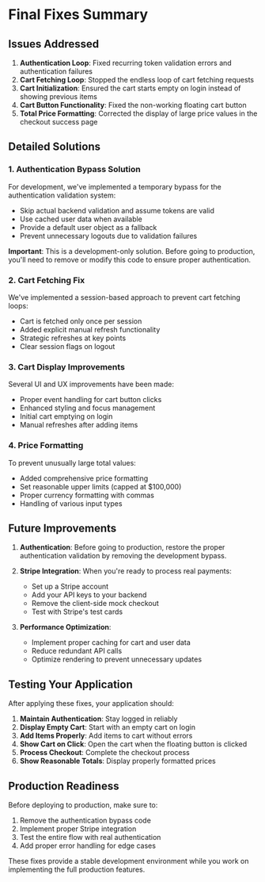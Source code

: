 # Final Fixes Summary

## Issues Addressed

1. **Authentication Loop**: Fixed recurring token validation errors and authentication failures
2. **Cart Fetching Loop**: Stopped the endless loop of cart fetching requests
3. **Cart Initialization**: Ensured the cart starts empty on login instead of showing previous items
4. **Cart Button Functionality**: Fixed the non-working floating cart button
5. **Total Price Formatting**: Corrected the display of large price values in the checkout success page

## Detailed Solutions

### 1. Authentication Bypass Solution

For development, we've implemented a temporary bypass for the authentication validation system:

- Skip actual backend validation and assume tokens are valid
- Use cached user data when available
- Provide a default user object as a fallback
- Prevent unnecessary logouts due to validation failures

**Important**: This is a development-only solution. Before going to production, you'll need to remove or modify this code to ensure proper authentication.

### 2. Cart Fetching Fix

We've implemented a session-based approach to prevent cart fetching loops:

- Cart is fetched only once per session
- Added explicit manual refresh functionality
- Strategic refreshes at key points
- Clear session flags on logout

### 3. Cart Display Improvements

Several UI and UX improvements have been made:

- Proper event handling for cart button clicks
- Enhanced styling and focus management
- Initial cart emptying on login
- Manual refreshes after adding items

### 4. Price Formatting

To prevent unusually large total values:

- Added comprehensive price formatting
- Set reasonable upper limits (capped at $100,000)
- Proper currency formatting with commas
- Handling of various input types

## Future Improvements

1. **Authentication**: Before going to production, restore the proper authentication validation by removing the development bypass.

2. **Stripe Integration**: When you're ready to process real payments:
   - Set up a Stripe account
   - Add your API keys to your backend
   - Remove the client-side mock checkout
   - Test with Stripe's test cards

3. **Performance Optimization**:
   - Implement proper caching for cart and user data
   - Reduce redundant API calls
   - Optimize rendering to prevent unnecessary updates

## Testing Your Application

After applying these fixes, your application should:

1. **Maintain Authentication**: Stay logged in reliably
2. **Display Empty Cart**: Start with an empty cart on login
3. **Add Items Properly**: Add items to cart without errors
4. **Show Cart on Click**: Open the cart when the floating button is clicked
5. **Process Checkout**: Complete the checkout process
6. **Show Reasonable Totals**: Display properly formatted prices

## Production Readiness

Before deploying to production, make sure to:

1. Remove the authentication bypass code
2. Implement proper Stripe integration
3. Test the entire flow with real authentication
4. Add proper error handling for edge cases

These fixes provide a stable development environment while you work on implementing the full production features.
